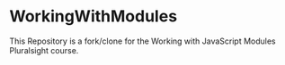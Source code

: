 # WorkingWithModules
This Repository is a fork/clone for the Working with JavaScript Modules Pluralsight course. 
